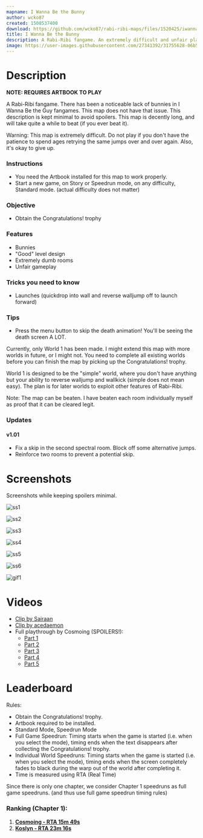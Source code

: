 ```yaml
---
mapname: I Wanna Be the Bunny
author: wcko87
created: 1508537400
download: https://github.com/wcko87/rabi-ribi-maps/files/1520425/iwannabethebunny_v1_01.zip
title: I Wanna Be the Bunny
description: A Rabi-Ribi fangame. An extremely difficult and unfair platforming challenge map.
image: https://user-images.githubusercontent.com/27341392/31755628-06b5cb26-b4d2-11e7-8330-fdc2b1a43312.png
---
```


# Description

**NOTE: REQUIRES ARTBOOK TO PLAY**

A Rabi-Ribi fangame. There has been a noticeable lack of bunnies in I Wanna Be the Guy fangames. This map does not have that issue.
This description is kept minimal to avoid spoilers. This map is decently long, and will take quite a while to beat (if you ever beat it).

Warning: This map is extremely difficult. Do not play if you don't have the patience to spend ages retrying the same jumps over and over again. Also, it's okay to give up.

### Instructions
- You need the Artbook installed for this map to work properly.
- Start a new game, on Story or Speedrun mode, on any difficulty, Standard mode. (actual difficulty does not matter)

### Objective
- Obtain the Congratulations! trophy

### Features
- Bunnies
- "Good" level design
- Extremely dumb rooms
- Unfair gameplay

### Tricks you need to know
- Launches (quickdrop into wall and reverse walljump off to launch forward)

### Tips
- Press the menu button to skip the death animation! You'll be seeing the death screen A LOT.

Currently, only World 1 has been made. I might extend this map with more worlds in future, or I might not. You need to complete all existing worlds before you can finish the map by picking up the Congratulations! trophy.

World 1 is designed to be the "simple" world, where you don't have anything but your ability to reverse walljump and wallkick (simple does not mean easy). The plan is for later worlds to exploit other features of Rabi-Ribi.

Note: The map can be beaten. I have beaten each room individually myself as proof that it can be cleared legit.

### Updates

#### v1.01
- Fix a skip in the second spectral room. Block off some alternative jumps.
- Reinforce two rooms to prevent a potential skip.

# Screenshots
Screenshots while keeping spoilers minimal.

![ss1](https://user-images.githubusercontent.com/27341392/31755631-073fb5f2-b4d2-11e7-865c-db2b1685157c.png)

![ss2](https://user-images.githubusercontent.com/27341392/31755629-06e1f804-b4d2-11e7-9ba2-e17a965358ce.png)

![ss3](https://user-images.githubusercontent.com/27341392/31755632-076d58fe-b4d2-11e7-85e2-3789dbc264a1.png)

![ss4](https://user-images.githubusercontent.com/27341392/31755625-062db614-b4d2-11e7-9779-80d7065652fa.png)

![ss5](https://user-images.githubusercontent.com/27341392/31755628-06b5cb26-b4d2-11e7-8330-fdc2b1a43312.png)

![ss6](https://user-images.githubusercontent.com/27341392/31755630-070e10ec-b4d2-11e7-9bdb-20f696b89749.png)

![gif1](https://user-images.githubusercontent.com/27341392/31823649-5e2f1aa2-b5df-11e7-91d9-ac2098033165.gif)

# Videos
- [Clip by Sairaan](https://www.youtube.com/watch?v=SL7ahcb6q9Q)
- [Clip by acedaemon](https://www.youtube.com/watch?v=MCgtGiOMkaE)
- Full playthrough by Cosmoing (SPOILERS!):
  - [Part 1](https://www.youtube.com/watch?v=G7PjLimapBk)
  - [Part 2](https://www.youtube.com/watch?v=Uk2MA7PN9w4)
  - [Part 3](https://www.youtube.com/watch?v=hpBCtS-HJ_I)
  - [Part 4](https://www.youtube.com/watch?v=wbf4-Gna9CM)
  - [Part 5](https://www.youtube.com/watch?v=iKGHcSVL_f0)


# Leaderboard
Rules:
* Obtain the Congratulations! trophy.
* Artbook required to be installed.
* Standard Mode, Speedrun Mode
* Full Game Speedrun: Timing starts when the game is started (i.e. when you select the mode), timing ends when the text disappears after collecting the Congratulations! trophy.
* Individual World Speedruns: Timing starts when the game is started (i.e. when you select the mode), timing ends when the screen completely fades to black during the warp out of the world after completing it.
* Time is measured using RTA (Real Time)

Since there is only one chapter, we consider Chapter 1 speedruns as full game speedruns. (and thus use full game speedrun timing rules)

### Ranking (Chapter 1):
1. [**Cosmoing - RTA 15m 49s**](https://youtu.be/OCM8SoIwXNs)
2. [**Koslyn - RTA 23m 16s**](https://youtu.be/cl6t878DvU8)
